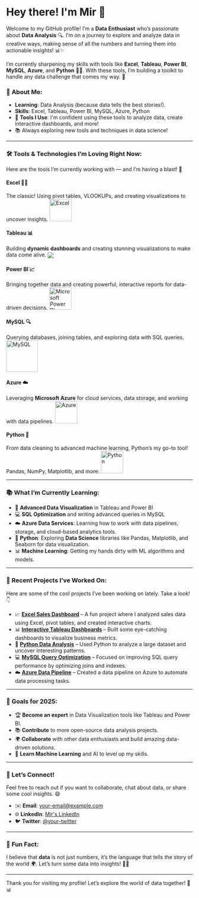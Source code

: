 # Hey there! I'm **Mir** 👋

Welcome to my GitHub profile! I’m a **Data Enthusiast** who’s passionate about **Data Analysis** 🔍. I’m on a journey to explore and analyze data in creative ways, making sense of all the numbers and turning them into actionable insights! 📊✨

I’m currently sharpening my skills with tools like **Excel**, **Tableau**, **Power BI**, **MySQL**, **Azure**, and **Python** 🧑‍💻. With these tools, I’m building a toolkit to handle any data challenge that comes my way. 💪

### 🚀 **About Me**:
- **Learning**: Data Analysis (because data tells the best stories!).
- **Skills**: Excel, Tableau, Power BI, MySQL, Azure, Python
- 🔧 **Tools I Use**: I'm confident using these tools to analyze data, create interactive dashboards, and more!
- 📚 Always exploring new tools and techniques in data science!

---

### 🛠 **Tools & Technologies I’m Loving Right Now**:
Here are the tools I’m currently working with — and I’m having a blast! 🚀

#### **Excel** 🧑‍💼
The classic! Using pivot tables, VLOOKUPs, and creating visualizations to uncover insights.
<a href="#" target="_blank"> <img src="https://upload.wikimedia.org/wikipedia/commons/thumb/3/34/Microsoft_Office_Excel_%282019%E2%80%93present%29.svg/512px-Microsoft_Office_Excel_%282019%E2%80%93present%29.svg.png" alt="Excel" height="60"/> </a>

#### **Tableau** 📊
Building **dynamic dashboards** and creating stunning visualizations to make data come alive.
<img align="center" src="https://img.shields.io/badge/-Tableau-1e376b?style=for-the-badge&logo=tableau&logoColor=white"  />

#### **Power BI** 📈
Bringing together data and creating powerful, interactive reports for data-driven decisions.
<a href="#" target="_blank"> <img src="https://insightsoftware.com/wp-content/uploads/2018/03/blog-microsoft-power-bi-solid-color.jpg" alt="Microsoft Power BI" height="60"/> </a>

#### **MySQL** 🔍
Querying databases, joining tables, and exploring data with SQL queries.
<a href="#" target="_blank"> <img src="https://www.mysql.com/common/logos/logo-mysql-170x115.png" alt="MySQL" height="85"/> </a>

#### **Azure** ☁️
Leveraging **Microsoft Azure** for cloud services, data storage, and working with data pipelines.
<a href="#" target="_blank"> <img src="https://upload.wikimedia.org/wikipedia/commons/thumb/a/a8/Microsoft_Azure_Logo.svg/187px-Microsoft_Azure_Logo.svg.png" alt="Azure" height="60"/> </a>

#### **Python** 🐍
From data cleaning to advanced machine learning, Python’s my go-to tool! Pandas, NumPy, Matplotlib, and more.
<a href="#"> <img src="https://www.python.org/static/community_logos/python-logo.png" alt="Python" height="60"/> </a>
 

---

### 📚 **What I’m Currently Learning**:
- 🚀 **Advanced Data Visualization** in Tableau and Power BI
- 💻 **SQL Optimization** and writing advanced queries in MySQL
- ☁️ **Azure Data Services**: Learning how to work with data pipelines, storage, and cloud-based analytics tools.
- 🐍 **Python**: Exploring **Data Science** libraries like Pandas, Matplotlib, and Seaborn for data visualization.
- 📊 **Machine Learning**: Getting my hands dirty with ML algorithms and models.

---

### 💼 **Recent Projects I’ve Worked On**:

Here are some of the cool projects I’ve been working on lately. Take a look! 👇

- 📈 **[Excel Sales Dashboard](https://github.com/Mir-Alam/Retail-sales-Dataset-analysis-using-excel.git)** – A fun project where I analyzed sales data using Excel, pivot tables, and created interactive charts.
- 📊 **[Interactive Tableau Dashboards](https://github.com/your-username/tableau-dashboards)** – Built some eye-catching dashboards to visualize business metrics.
- 🐍 **[Python Data Analysis](https://github.com/your-username/python-data-analysis)** – Used Python to analyze a large dataset and uncover interesting patterns.
- 💻 **[MySQL Query Optimization](https://github.com/your-username/mysql-query-optimization)** – Focused on improving SQL query performance by optimizing joins and indexes.
- ☁️ **[Azure Data Pipeline](https://github.com/your-username/azure-data-pipeline)** – Created a data pipeline on Azure to automate data processing tasks.

---

### 🌱 **Goals for 2025**:
- 🏆 **Become an expert** in Data Visualization tools like Tableau and Power BI.
- 📚 **Contribute** to more open-source data analysis projects.
- 🌍 **Collaborate** with other data enthusiasts and build amazing data-driven solutions.
- 🧠 **Learn Machine Learning** and AI to level up my skills.

---

### 💬 **Let’s Connect!**

Feel free to reach out if you want to collaborate, chat about data, or share some cool insights. 😄

- ✉️ **Email**: [your-email@example.com](mailto:your-email@example.com)
- 🌐 **LinkedIn**: [Mir's LinkedIn](https://www.linkedin.com/in/mir-alam-mbcs-a0728b16b)
- 🐦 **Twitter**: [@your-twitter](https://twitter.com/your-twitter)

---

### 📌 **Fun Fact**:
I believe that **data** is not just numbers, it’s the language that tells the story of the world 🌍. Let’s turn some data into insights! 🧠✨

---

Thank you for visiting my profile! Let’s explore the world of data together! 🚀📊

